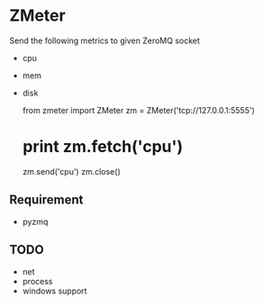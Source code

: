 # ZMeter

Send the following metrics to given ZeroMQ socket

* cpu
* mem
* disk

  from zmeter import ZMeter
  zm = ZMeter('tcp://127.0.0.1:5555')
  # print zm.fetch('cpu')
  zm.send('cpu')
  zm.close()

## Requirement
* pyzmq

## TODO
* net
* process
* windows support
